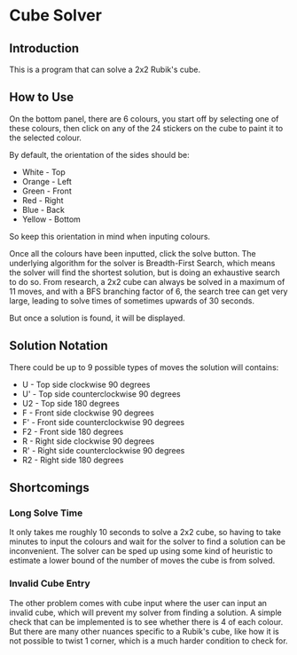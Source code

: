 # Cube Solver
## Introduction
This is a program that can solve a 2x2 Rubik's cube.

## How to Use
On the bottom panel, there are 6 colours, you start off by selecting one of these colours, then click on any of the 24 stickers on the cube to paint it to the selected colour. 

By default, the orientation of the sides should be:
<ul>
    <li>White - Top</li>
    <li>Orange - Left</li>
    <li>Green - Front</li>
    <li>Red - Right</li>
    <li>Blue - Back</li>
    <li>Yellow - Bottom</li>
</ul>
So keep this orientation in mind when inputing colours.  

Once all the colours have been inputted, click the solve button. The underlying algorithm for the solver is Breadth-First Search, which means the solver will find the shortest solution, but is doing an exhaustive search to do so. From research, a 2x2 cube can always be solved in a maximum of 11 moves, and with a BFS branching factor of 6, the search tree can get very large, leading to solve times of sometimes upwards of 30 seconds.  

But once a solution is found, it will be displayed.

## Solution Notation
There could be up to 9 possible types of moves the solution will contains:
<ul>
    <li>U - Top side clockwise 90 degrees</li>
    <li>U' - Top side counterclockwise 90 degrees</li>
    <li>U2 - Top side 180 degrees</li>
    <li>F - Front side clockwise 90 degrees</li>
    <li>F' - Front side counterclockwise 90 degrees</li>
    <li>F2 - Front side 180 degrees</li>
    <li>R - Right side clockwise 90 degrees</li>
    <li>R' - Right side counterclockwise 90 degrees</li>
    <li>R2 - Right side 180 degrees</li>
</ul>

## Shortcomings
### Long Solve Time
It only takes me roughly 10 seconds to solve a 2x2 cube, so having to take minutes to input the colours and wait for the solver to find a solution can be inconvenient. The solver can be sped up using some kind of heuristic to estimate a lower bound of the number of moves the cube is from solved.

### Invalid Cube Entry
The other problem comes with cube input where the user can input an invalid cube, which will prevent my solver from finding a solution. A simple check that can be implemented is to see whether there is 4 of each colour. But there are many other nuances specific to a Rubik's cube, like how it is not possible to twist 1 corner, which is a much harder condition to check for.